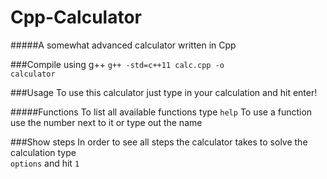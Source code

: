 # Cpp-Calculator
#####A somewhat advanced calculator written in Cpp

###Compile using g++
<code>g++ -std=c++11 calc.cpp -o calculator</code>

###Usage
To use this calculator just type in your calculation and hit enter!

#####Functions
To list all available functions type 
<code>help</code>
To use a function use the number next to it or type out the name

###Show steps
In order to see all steps the calculator takes to solve the calculation type <br/> 
<code>options</code> and hit <code>1</code>
